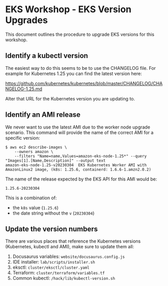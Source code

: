 # EKS Workshop - EKS Version Upgrades

This document outlines the procedure to upgrade EKS versions for this workshop.

## Identify a kubectl version

The easiest way to do this seems to be to use the CHANGELOG file. For example for Kubernetes 1.25 you can find the latest version here:

https://github.com/kubernetes/kubernetes/blob/master/CHANGELOG/CHANGELOG-1.25.md

Alter that URL for the Kubernetes version you are updating to.

## Identify an AMI release

We never want to use the latest AMI due to the worker node upgrade scenario. This command will provide the name of the correct AMI for a specific version:

```
$ aws ec2 describe-images \
    --owners amazon \
    --filters "Name=name,Values=amazon-eks-node-1.25*" --query "Images[1].[Name,Description]" --output text
amazon-eks-node-1.25-v20230304  EKS Kubernetes Worker AMI with AmazonLinux2 image, (k8s: 1.25.6, containerd: 1.6.6-1.amzn2.0.2)
```

The name of the release expected by the EKS API for this AMI would be:

```
1.25.6-20230304
```

This is a combination of:
- the `k8s` value (`1.25.6`)
- the date string without the `v` (`20230304`)

## Update the version numbers

There are various places that reference the Kubernetes versions (Kubernetes, kubectl and AMI), make sure to update them all:

1. Docusaurus variables: `website/docusaurus.config.js`
1. IDE installer: `lab/scripts/installer.sh`
1. eksctl: `cluster/eksctl/cluster.yaml`
1. Terraform: `cluster/terraform/variables.tf`
1. Common kubectl: `/hack/lib/kubectl-version.sh`